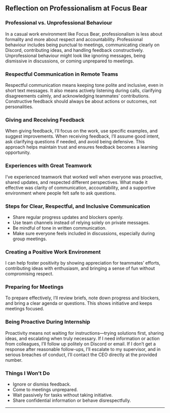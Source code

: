 ## Reflection on Professionalism at Focus Bear

### Professional vs. Unprofessional Behaviour

In a casual work environment like Focus Bear, professionalism is less about formality and more about respect and accountability. Professional behaviour includes being punctual to meetings, communicating clearly on Discord, contributing ideas, and handling feedback constructively. Unprofessional behaviour might look like ignoring messages, being dismissive in discussions, or coming unprepared to meetings.

### Respectful Communication in Remote Teams

Respectful communication means keeping tone polite and inclusive, even in short text messages. It also means actively listening during calls, clarifying disagreements calmly, and acknowledging teammates’ contributions. Constructive feedback should always be about actions or outcomes, not personalities.

### Giving and Receiving Feedback

When giving feedback, I’ll focus on the work, use specific examples, and suggest improvements. When receiving feedback, I’ll assume good intent, ask clarifying questions if needed, and avoid being defensive. This approach helps maintain trust and ensures feedback becomes a learning opportunity.

### Experiences with Great Teamwork

I’ve experienced teamwork that worked well when everyone was proactive, shared updates, and respected different perspectives. What made it effective was clarity of communication, accountability, and a supportive environment where people felt safe to ask questions.

### Steps for Clear, Respectful, and Inclusive Communication

* Share regular progress updates and blockers openly.
* Use team channels instead of relying solely on private messages.
* Be mindful of tone in written communication.
* Make sure everyone feels included in discussions, especially during group meetings.

### Creating a Positive Work Environment

I can help foster positivity by showing appreciation for teammates’ efforts, contributing ideas with enthusiasm, and bringing a sense of fun without compromising respect.

### Preparing for Meetings

To prepare effectively, I’ll review briefs, note down progress and blockers, and bring a clear agenda or questions. This shows initiative and keeps meetings focused.

### Being Proactive During Internship

Proactivity means not waiting for instructions—trying solutions first, sharing ideas, and escalating when truly necessary. If I need information or action from colleagues, I’ll follow up politely on Discord or email. If I don’t get a response after reasonable follow-ups, I’ll escalate to my supervisor, and in serious breaches of conduct, I’ll contact the CEO directly at the provided number.

### Things I Won’t Do

* Ignore or dismiss feedback.
* Come to meetings unprepared.
* Wait passively for tasks without taking initiative.
* Share confidential information or behave disrespectfully.

---